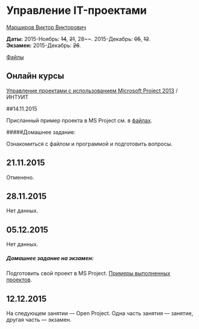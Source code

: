 # Управление IT-проектами

[Марширов Виктор Викторович](https://www.hse.ru/org/persons/202020)

**Даты:** 2015-Ноябрь: ~~14~~, ~~21~~, 28~~. 2015-Декабрь: ~~05~~, ~~12~~.  
**Экзамен:** 2015-Декабрь: ~~26~~.

[Файлы](https://yadi.sk/d/l6_9Wl7Trgnix/151114%2C%20Управление%20IT-проектами)


## Онлайн курсы

[Управление проектами с использованием Microsoft Project 2013](http://www.intuit.ru/studies/courses/13976/1279/info) /ИНТУИТ  


##14.11.2015

Присланный пример проекта в MS Project см. в [файлах](https://yadi.sk/d/l6_9Wl7Trgnix/151114%2C%20Управление%20IT-проектами).

#####Домашнее задание:

Ознакомиться с файлом и программой и подготовить вопросы.


## 21.11.2015

Отменено.


## 28.11.2015

Нет данных.


## 05.12.2015

Нет данных.

##### Домашнее задание на экзамен:

Подготовить свой проект в MS Project. [Примеры выполненных проектов](http://ed.nn2000.info/public_html/project-management/%D0%9F%D1%80%D0%B8%D0%BC%D0%B5%D1%80%D1%8B%20%D0%BF%D1%80%D0%BE%D0%B5%D0%BA%D1%82%D0%BE%D0%B2/).



## 12.12.2015

На следующем занятии — Open Project. Одна часть занятия — занятие, другая часть — экзамен.

